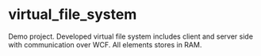 # virtual_file_system
Demo project. Developed virtual file system includes client and server side with communication over WCF. All elements stores in RAM.
